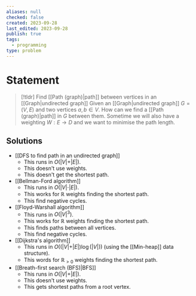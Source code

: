 ```yaml
---
aliases: null
checked: false
created: 2023-09-28
last_edited: 2023-09-28
publish: true
tags:
  - programming
type: problem
---
```

# Statement

> [!tldr] Find [[Path (graph)|path]] between vertices in an [[Graph|undirected graph]]
> Given an [[Graph|undirected graph]] $G = (V,E)$ and two vertices $a,b \in V$. How can we find a [[Path (graph)|path]] in $G$ between them. Sometime we will also have a weighting $W: E \rightarrow D$ and we want to minimise the path length.

## Solutions

- [[DFS to find path in an undirected graph]]
	- This runs in $O(\vert V \vert + \vert E \vert)$.
	- This doesn't use weights.
	- This doesn't get the shortest path.
- [[Bellman-Ford algorithm]]
	- This runs in $O(\vert V \vert \cdot \vert E \vert)$.
	- This works for $\mathbb{R}$ weights finding the shortest path.
	- This find negative cycles.
- [[Floyd-Warshall algorithm]]
	- This runs in $O(\vert V \vert^3)$.
	- This works for $\mathbb{R}$ weights finding the shortest path.
	- This finds paths between all vertices.
	- This find negative cycles.
- [[Dijkstra's algorithm]]
	- This runs in $O((\vert V \vert + \vert E \vert)\log(\vert V \vert))$ (using the [[Min-heap]] data structure).
	- This words for $\mathbb{R}_{>0}$ weights finding the shortest path.
- [[Breath-first search (BFS)|BFS]]
	- This runs in $O(\vert V \vert + \vert E \vert)$.
	- This doesn't use weights.
	- This gets shortest paths from a root vertex.

